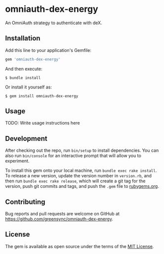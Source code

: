 # omniauth-dex-energy

An OmniAuth strategy to authenticate with deX.

## Installation

Add this line to your application's Gemfile:

```ruby
gem 'omniauth-dex-energy'
```

And then execute:

    $ bundle install

Or install it yourself as:

    $ gem install omniauth-dex-energy

## Usage

TODO: Write usage instructions here

## Development

After checking out the repo, run `bin/setup` to install dependencies. You can also run `bin/console` for an interactive prompt that will allow you to experiment.

To install this gem onto your local machine, run `bundle exec rake install`. To release a new version, update the version number in `version.rb`, and then run `bundle exec rake release`, which will create a git tag for the version, push git commits and tags, and push the `.gem` file to [rubygems.org](https://rubygems.org).

## Contributing

Bug reports and pull requests are welcome on GitHub at https://github.com/greensync/omniauth-dex-energy.


## License

The gem is available as open source under the terms of the [MIT License](https://opensource.org/licenses/MIT).
